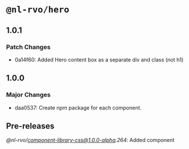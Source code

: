 # `@nl-rvo/hero`

## 1.0.1

### Patch Changes

- 0a14f60: Added Hero content box as a separate div and class (not h1)

## 1.0.0

### Major Changes

- daa0537: Create npm package for each component.

## Pre-releases

_@nl-rvo/component-library-css@1.0.0-alpha.264_:
Added component
